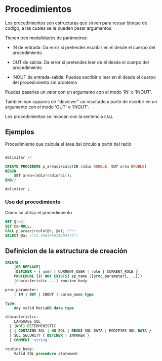 # Procedimientos

Los procedimientos son estructuras que sirven para reusar bloque de codigo, a las cuales se le pueden pasar argumentos.

Tienen tres modalidades de parámetros:

- IN de entrada: Da error si pretendes escribir en él desde el cuerpo del procedimiento
    
- OUT de salida: Da error si pretendes leer de él desde el cuerpo del procedimiento

- INOUT de entrada-salida: Puedes escribir o leer en él desde el cuerpo del procedimiento sin problema


Puedes pasarles un valor con un argumento con el modo 'IN' o 'INOUT'.

Tambien son capaces de "devolver" un resultado a partir de escribir en un argumento con el modo 'OUT' o 'INOUT'.

Los procedimientos se invocan con la sentencia `CALL`

## Ejemplos

Procedimiento que calcula el área del círculo a partir del radio

```sql

delimiter //

CREATE PROCEDURE p_areacirculo(IN radio DOUBLE, OUT area DOUBLE)
BEGIN
    SET area=radio*radio*pi();
END//

delimiter ;

```

### Uso del procedimiento

Cómo se utiliza el procedimiento


```sql
SET @r=2;
SET @a=NULL;
CALL p_areacirculo(@r, @a); /**/
SELECT @a; /*12.566370614359172*/
```

## Definicion de la estructura de creación

```sql
CREATE
    [OR REPLACE]
    [DEFINER = { user | CURRENT_USER | role | CURRENT_ROLE }]
    PROCEDURE [IF NOT EXISTS] sp_name ([proc_parameter[,...]])
    [characteristic ...] routine_body

proc_parameter:
    [ IN | OUT | INOUT ] param_name type

type:
    Any valid MariaDB data type

characteristic:
    LANGUAGE SQL
  | [NOT] DETERMINISTIC
  | { CONTAINS SQL | NO SQL | READS SQL DATA | MODIFIES SQL DATA }
  | SQL SECURITY { DEFINER | INVOKER }
  | COMMENT 'string'

routine_body:
    Valid SQL procedure statement
```